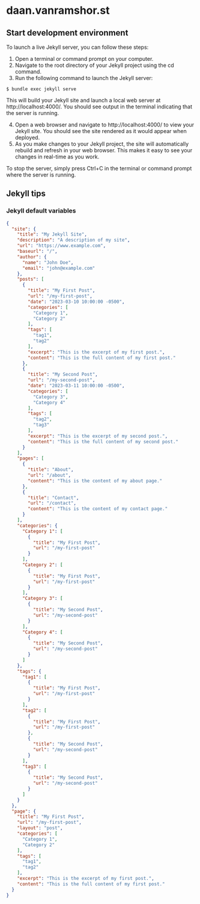# daan.vanramshor.st




## Start development environment 
To launch a live Jekyll server, you can follow these steps:

1. Open a terminal or command prompt on your computer.
2. Navigate to the root directory of your Jekyll project using the cd command.
3. Run the following command to launch the Jekyll server:

```terminal
$ bundle exec jekyll serve
```

This will build your Jekyll site and launch a local web server at http://localhost:4000/. You should see output in the terminal indicating that the server is running.

4. Open a web browser and navigate to http://localhost:4000/ to view your Jekyll site. You should see the site rendered as it would appear when deployed.
5. As you make changes to your Jekyll project, the site will automatically rebuild and refresh in your web browser. This makes it easy to see your changes in real-time as you work.

To stop the server, simply press Ctrl+C in the terminal or command prompt where the server is running.



## Jekyll tips
### Jekyll default variables
```json
{
  "site": {
    "title": "My Jekyll Site",
    "description": "A description of my site",
    "url": "https://www.example.com",
    "baseurl": "/",
    "author": {
      "name": "John Doe",
      "email": "john@example.com"
    },
    "posts": [
      {
        "title": "My First Post",
        "url": "/my-first-post",
        "date": "2023-03-10 10:00:00 -0500",
        "categories": [
          "Category 1",
          "Category 2"
        ],
        "tags": [
          "tag1",
          "tag2"
        ],
        "excerpt": "This is the excerpt of my first post.",
        "content": "This is the full content of my first post."
      },
      {
        "title": "My Second Post",
        "url": "/my-second-post",
        "date": "2023-03-11 10:00:00 -0500",
        "categories": [
          "Category 3",
          "Category 4"
        ],
        "tags": [
          "tag2",
          "tag3"
        ],
        "excerpt": "This is the excerpt of my second post.",
        "content": "This is the full content of my second post."
      }
    ],
    "pages": [
      {
        "title": "About",
        "url": "/about",
        "content": "This is the content of my about page."
      },
      {
        "title": "Contact",
        "url": "/contact",
        "content": "This is the content of my contact page."
      }
    ],
    "categories": {
      "Category 1": [
        {
          "title": "My First Post",
          "url": "/my-first-post"
        }
      ],
      "Category 2": [
        {
          "title": "My First Post",
          "url": "/my-first-post"
        }
      ],
      "Category 3": [
        {
          "title": "My Second Post",
          "url": "/my-second-post"
        }
      ],
      "Category 4": [
        {
          "title": "My Second Post",
          "url": "/my-second-post"
        }
      ]
    },
    "tags": {
      "tag1": [
        {
          "title": "My First Post",
          "url": "/my-first-post"
        }
      ],
      "tag2": [
        {
          "title": "My First Post",
          "url": "/my-first-post"
        },
        {
          "title": "My Second Post",
          "url": "/my-second-post"
        }
      ],
      "tag3": [
        {
          "title": "My Second Post",
          "url": "/my-second-post"
        }
      ]
    }
  },
  "page": {
    "title": "My First Post",
    "url": "/my-first-post",
    "layout": "post",
    "categories": [
      "Category 1",
      "Category 2"
    ],
    "tags": [
      "tag1",
      "tag2"
    ],
    "excerpt": "This is the excerpt of my first post.",
    "content": "This is the full content of my first post."
  }
}
```